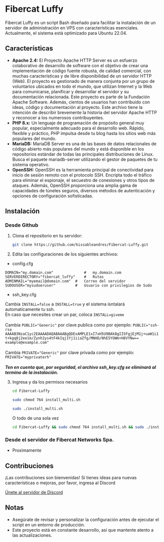# Fibercat Luffy
Fibercat Luffy es un script Bash diseñado para facilitar la instalación de un servidor de administración en VPS con características esenciales. Actualmente, el sistema está optimizado para Ubuntu 22.04.
## Características
- **Apache 2.4:** El Proyecto Apache HTTP Server es un esfuerzo colaborativo de desarrollo de software con el objetivo de crear una implementación de código fuente robusta, de calidad comercial, con muchas características y de libre disponibilidad de un servidor HTTP (Web). El proyecto es gestionado de manera conjunta por un grupo de voluntarios ubicados en todo el mundo, que utilizan Internet y la Web para comunicarse, planificar y desarrollar el servidor y su documentación relacionada. Este proyecto es parte de la Fundación Apache Software. Además, cientos de usuarios han contribuido con ideas, código y documentación al proyecto. Este archivo tiene la intención de describir brevemente la historia del servidor Apache HTTP y reconocer a los numerosos contribuyentes.
- **PHP 8.x:** Un lenguaje de programación de propósito general muy popular, especialmente adecuado para el desarrollo web. Rápido, flexible y práctico, PHP impulsa desde tu blog hasta los sitios web más populares del mundo.
- **MariaDB:** MariaDB Server es una de las bases de datos relacionales de código abierto más populares del mundo y está disponible en los repositorios estándar de todas las principales distribuciones de Linux. Busca el paquete mariadb-server utilizando el gestor de paquetes de tu sistema operativo.
- **OpenSSH:** OpenSSH es la herramienta principal de conectividad para inicio de sesión remoto con el protocolo SSH. Encripta todo el tráfico para eliminar el espionaje, el secuestro de conexiones y otros tipos de ataques. Además, OpenSSH proporciona una amplia gama de capacidades de túneles seguros, diversos métodos de autenticación y opciones de configuración sofisticadas.

## Instalación

### Desde Github
1. Clona el repositorio en tu servidor:
   ```bash
   git clone https://github.com/kissableandres/Fibercat-Luffy.git
2. Edita las configuraciones de los siguientes archivos:
- config.cfg
```
DOMAIN="my.domain.com" 				#	my.domain.com
SERVERDIRECTORY="fibercat_luffy"	#	Rutas
ADMINMAIL="myemail@domain.com"	#	Correo del servidor
SUDOUSER="mysudoeruser"         #   Usuario con privilegios de Sudo

```
- ssh_key.cfg

Cambia `INSTALL=false` a `INSTALL=true` y el sistema isntalará automaticamente tu ssh. \
En caso que necesites crear un par, coloca `INSTALL=giveme`\
\
Cambia `PUBLIC="Generic"` por clave publica como por ejemplo: `PUBLIC="ssh-rsa AAAAB3NzaC1yc2EAAAADAQABAAABgQDExAMPLE1xI7xH5U9BAk8gIISFgjEjM1j+uaW1i1t+kgq8j2ee1m/Zynh2ys4tF4kIqj1Yj1iiaZfg/MNHD/NhE5YOWm+H8VYNw== example@example.com"`\
\
Cambia `PRIVATE="Generic"` por clave privada como por ejemplo: `PRIVATE="myprivaterh"`\
\
***Ten en cuenta que, por seguridad, el archivo ssh_key.cfg se eliminará al termino de la instalación.***

3. Ingresa y da los permisos necesarios
   ```bash
   cd Fibercat-Luffy
   ```
    ```bash
   sudo chmod 764 install_multi.sh
   ```
    ```bash
   sudo ./install_multi.sh
   ```
    O todo de una sola vez
    ```bash
   cd Fibercat-Luffy && sudo chmod 764 install_multi.sh && sudo ./install_multi.sh
   ```

### Desde el servidor de Fibercat Networks Spa.
- Proximamente

## Contribuciones
¡Las contribuciones son bienvenidas! Si tienes ideas para nuevas características o mejoras, por favor, ingresa al Discord

[Únete al servidor de Discord](https://discord.gg/PxzVZZcS9v)

## Notas
- Asegúrate de revisar y personalizar la configuración antes de ejecutar el script en un entorno de producción.
- Este proyecto está en constante desarrollo, así que mantente atento a las actualizaciones.
